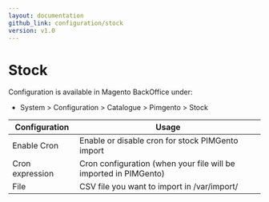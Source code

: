 ```yaml
---
layout: documentation
github_link: configuration/stock
version: v1.0
---
```


**Stock**
===========

Configuration is available in Magento BackOffice under:
* System > Configuration > Catalogue > Pimgento > Stock


| Configuration      | Usage                                                                  |
|--------------------|------------------------------------------------------------------------|
| Enable Cron        | Enable or disable cron for stock PIMGento import                       |
| Cron expression    | Cron configuration (when your file will be imported in PIMGento)       |
| File               | CSV file you want to import in /var/import/                            |
